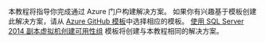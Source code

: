 本教程将指导你完成通过 Azure 门户构建解决方案。 如果你有兴趣基于模板创建此解决方案，请从 [Azure GitHub 模板](http://github.com/Azure/azure-quickstart-templates)中选择相应的模板。 [使用 SQL Server 2014 副本虚拟机创建可用性组](http://github.com/Azure/azure-quickstart-templates/tree/master/sqlvm-alwayson-cluster) 模板将创建与本教程相同的解决方案。